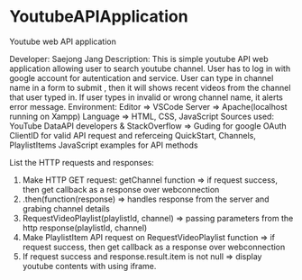 # YoutubeAPIApplication
Youtube web API application 

Developer: Saejong Jang
 Description:
 This is simple youtube API web application allowing user to search youtube channel.
 User has to log in with google account for autentication and service.
 User can type in channel name in a form to submit
 , then it will shows recent videos from the channel that user typed in.
 If user types in invalid or wrong channel name, it alerts error message.
 Environment: 
 Editor => VSCode
 Server => Apache(localhost running on Xampp) 
 Language => HTML, CSS, JavaScript
 Sources used:
 YouTube DataAPI developers & StackOverflow => 
 Guding for google OAuth ClientID for valid API request
 and referceing QuickStart, Channels, PlaylistItems JavaScript examples for API methods
 
 List the HTTP requests and responses:
 1. Make HTTP GET request: getChannel function => if request success, then get callback as a response over webconnection
 2. .then(function(response) => handles response from the server and grabing channel details
 3. RequestVideoPlaylist(playlistId, channel) => passing parameters from the http response(playlistId, channel) 
 4. Make PlaylistItem API request on RequestVideoPlaylist function => if request success, then get callback as a response over webconnection
 5. If request success and response.result.item is not null => display youtube contents with using iframe.
